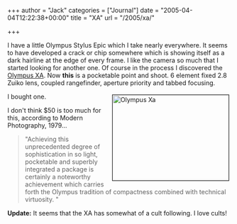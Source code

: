 +++
author = "Jack"
categories = ["Journal"]
date = "2005-04-04T12:22:38+00:00"
title = "XA"
url = "/2005/xa/"

+++

I have a little Olympus Stylus Epic which I take nearly everywhere. It seems to have developed a crack or chip somewhere which is showing itself as a dark hairline at the edge of every frame. I like the camera so much that I started looking for another one. Of course in the process I discovered the [Olympus XA][1]. Now **this** is a pocketable point and shoot. 6 element fixed 2.8 Zuiko lens, coupled rangefinder, aperture priority and tabbed focusing.
  

  
<img src="/images/blog//olympus_xa.jpg" height="193" width="262" border="1" align="right" hspace="4" vspace="4" alt="Olympus Xa" />

I bought one.

I don't think $50 is too much for this, according to Modern Photography, 1979&#8230;

> 
> 
> "Achieving this unprecedented degree of sophistication in so light, pocketable and superbly integrated a package is certainly a noteworthy achievement which carries forth the Olympus tradition of compactness combined with technical virtuosity. "
> 
> 

**Update:** It seems that the XA has somewhat of a cult following. I love cults!

 [1]: http://www.diaxa.com/xa/xa.htm